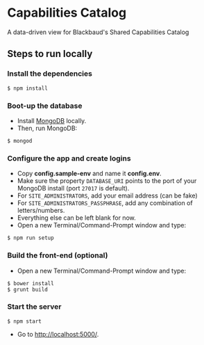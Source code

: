 # Capabilities Catalog
A data-driven view for Blackbaud's Shared Capabilities Catalog

## Steps to run locally

### Install the dependencies
```
$ npm install
```

### Boot-up the database
- Install [MongoDB](https://docs.mongodb.org/manual/installation/) locally.
- Then, run MongoDB:
```
$ mongod
```

### Configure the app and create logins
- Copy **config.sample-env** and name it **config.env**.
- Make sure the property `DATABASE_URI` points to the port of your MongoDB install (port `27017` is default).
- For `SITE_ADMINISTRATORS`, add your email address (can be fake)
- For `SITE_ADMINISTRATORS_PASSPHRASE`, add any combination of letters/numbers.
- Everything else can be left blank for now.
- Open a new Terminal/Command-Prompt window and type:
```
$ npm run setup
```

### Build the front-end (optional)
- Open a new Terminal/Command-Prompt window and type:
```
$ bower install
$ grunt build
```

### Start the server
```
$ npm start
```

- Go to [http://localhost:5000/](http://localhost:3000/).
